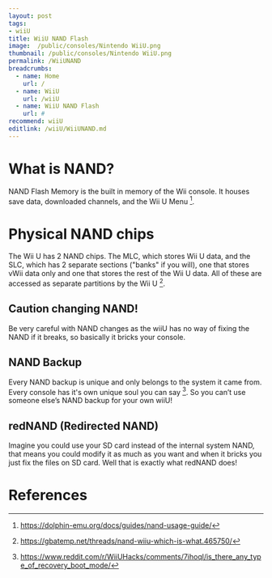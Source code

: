 ```yaml
---
layout: post
tags: 
- wiiU
title: WiiU NAND Flash
image:  /public/consoles/Nintendo WiiU.png
thumbnail: /public/consoles/Nintendo WiiU.png
permalink: /WiiUNAND
breadcrumbs:
  - name: Home
    url: /
  - name: WiiU
    url: /wiiU
  - name: WiiU NAND Flash
    url: #
recommend: wiiU
editlink: /wiiU/WiiUNAND.md
---
```


# What is NAND?
NAND Flash Memory is the built in memory of the Wii console. It houses save data, downloaded channels, and the Wii U Menu [^3].

# Physical NAND chips
The Wii U has 2 NAND chips. The MLC, which stores Wii U data, and the SLC, which has 2 separate sections ("banks" if you will), one that stores vWii data only and one that stores the rest of the Wii U data.
All of these are accessed as separate partitions by the Wii U [^2].

## Caution changing NAND!
Be very careful with NAND changes as the wiiU has no way of fixing the NAND if it breaks, so basically it bricks your console.

## NAND Backup
Every NAND backup is unique and only belongs to the system it came from. Every console has it's own unique soul you can say [^1].
So you can’t use someone else’s NAND backup for your own wiiU!

## redNAND (Redirected NAND)
Imagine you could use your SD card instead of the internal system NAND, that means you could modify it as much as you want and when it bricks you just fix the files on SD card. Well that is exactly what redNAND does!

# References
[^1]: https://www.reddit.com/r/WiiUHacks/comments/7ihoql/is_there_any_type_of_recovery_boot_mode/ 
[^2]: https://gbatemp.net/threads/nand-wiiu-which-is-what.465750/  
[^3]: https://dolphin-emu.org/docs/guides/nand-usage-guide/ 
